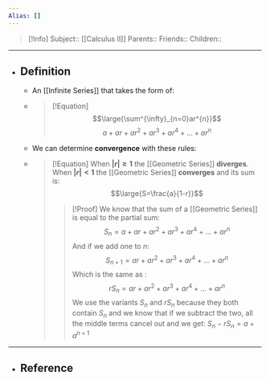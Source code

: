 ```yaml
---
Alias: []
---
```

> [!Info]
> Subject:: [[Calculus II]]
> Parents:: 
> Friends:: 
> Children:: 
---
- ## Definition
	- An [[Infinite Series]] that takes the form of:
	- > [!Equation]
	  > $$\large{\sum^{\infty}_{n=0}ar^{n}}$$
	  > $$a+ar+ar^2+ar^3+ar^4+\dots+ar^n$$
	- We can determine **convergence** with these rules:
	- > [!Equation]
	  > When **$\lvert r \rvert\geq 1$** the [[Geometric Series]] **diverges**.
	  > When **$\lvert r \rvert< 1$** the [[Geometric Series]] **converges** and its sum is:
	  > $$\large{S=\frac{a}{1-r}}$$
	  > 
	  > > [!Proof]
	  > > We know that the sum of a [[Geometric Series]] is equal to the partial sum:
	  > > $$S_{n}=a+ar+ar^2+ar^3+ar^4+\dots+ar^n$$
	  > > And if we add one to $n$:
	  > > $$S_{n+1}=ar+ar^2+ar^3+ar^4+\dots+ar^n$$
	  > > Which is the same as :
	  > > $$rS_{n}=ar+ar^2+ar^3+ar^4+\dots+ar^n$$
	  > > We use the variants $S_{n}$ and $rS_{n}$ because they both contain $S_{n}$ and we know that if we subtract the two, all the middle terms cancel out and we get:
	  > > $S_{n}-rS_{n}=a+a^{n+1}$
---
- ## Reference